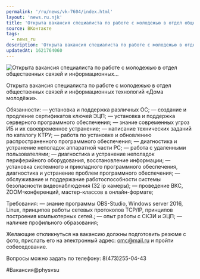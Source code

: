 ```yaml
---
permalink: '/ru/news/vk-7604/index.html'
layout: 'news.ru.njk'
title: 'Открыта вакансия специалиста по работе с молодежью в отдел общественных связей и информационных…'
source: ВКонтакте
tags:
  - news_ru
description: 'Открыта вакансия специалиста по работе с молодежью в отдел общественных связей и информационных…'
updatedAt: 1621764060
---
```

![Открыта вакансия специалиста по работе с молодежью в отдел общественных связей и информационных…](https://sun9-41.userapi.com/sun9-86/impg/fTfNGUn4xFaeorl8IO-o-MZBuOhalrzjeAX3fw/oaf1uwBtCYw.jpg?size=1280x853&quality=96&sign=f8e65ff5dadf47e61552c808bb77b274&c_uniq_tag=vNE3Ymw4Woq48SAJmFHpF94LihZF9JTTnxoaW2m-NkI&type=album)

Открыта вакансия специалиста по работе с молодежью в отдел общественных связей и информационных технологий «Дома молодёжи».

Обязанности:
— установка и поддержка различных ОС;
— создание и продление сертификатов ключей ЭЦП;
— установка и поддержка серверного программного обеспечения;
— знание современных угроз ИБ и их своевременное устранение;
— написание технических заданий по каталогу КТРУ;
— работа по установке и обновлению распространенного программного обеспечения;
— диагностика и устранение неполадок аппаратной части РС;
— работа с удаленными пользователями;
— диагностика и устранение неполадок периферийного оборудования, восстановление информации;
— установка системного и прикладного программного обеспечения, диагностика и устранение проблем программного обеспечения;
— обслуживание и поддержание работоспособности системы безопасности видеонаблюдения (32 ip камеры);
— проведение ВКС, ZOOM-конференций, мастер-классов в онлайн-формате;

Требования:
— знание программы OBS-Studio, Windows server 2016, Linux, принципов работы сетевых протоколов TCP/IP, принципов построения компьютерных сетей.;
— опыт работы с СКЗИ и ЭЦП;
— наличие профильного образования;

Желающие откликнуться на вакансию должны подготовить резюме с фото, прислать его на электронный адрес: omc@mail.ru и пройти собеседование.

Вопросы можно задать по телефону: 8(473)255-04-43

#Вакансия@physvsu
